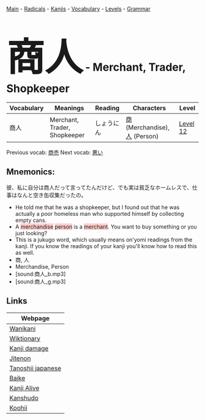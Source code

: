 <style> bigfont {font-size: 100px}</style>
[Main](../README.md) -
[Radicals](../radicals.md) -
[Kanjis](../kanjis.md) -
[Vocabulary](../vocabulary.md) -
[Levels](../levels.md) -
[Grammar](../grammar.md)
# <bigfont> 商人</bigfont> - Merchant, Trader, Shopkeeper 

| Vocabulary | Meanings | Reading | Characters | Level |
| --- | --- | --- | --- | --- |
| 商人 | Merchant, Trader, Shopkeeper | しょうにん |  [商](../kanjis/商.md) (Merchandise), [人](../kanjis/人.md) (Person) | [Level 12](../levels/wk_level12.md) |

Previous vocab: [商売](商売.md) Next vocab: [悪い](悪い.md) 

## Mnemonics:
彼、私に自分は商人だって言ってたんだけど、でも実は貧乏なホームレスで、仕事はなんと空き缶収集だったの。
* He told me that he was a shopkeeper, but I found out that he was actually a poor homeless man who supported himself by collecting empty cans.
* A <span style="background-color:#ffcccb"> merchandise</span> <span style="background-color:#ffcccb"> person</span> is a <span style="background-color:#ffcccb"> merchant</span>. You want to buy something or you just looking?
* This is a jukugo word, which usually means on'yomi readings from the kanji. If you know the readings of your kanji you'll know how to read this as well.
* 商, 人
* Merchandise, Person
* [sound:商人_b.mp3]
* [sound:商人_g.mp3]


## Links 

| Webpage |
| --- |
| [Wanikani          ](https://www.wanikani.com/kanji/商人) |
| [Wiktionary        ](https://en.wiktionary.org/wiki/商人) |
| [Kanji damage      ](http://www.kanjidamage.com/kanji/search?utf8=✓&q=商人) |
| [Jitenon           ](https://jitenon.com/kanji/商人) |
| [Tanoshii japanese ](https://www.tanoshiijapanese.com/dictionary/kanji.cfm?k=商人) |
| [Baike             ](https://baike.baidu.com/item/商人) |
| [Kanji Alive       ](https://app.kanjialive.com/商人) |
| [Kanshudo          ](https://www.kanshudo.com/searchmn?q=商人) |
| [Koohii            ](https://kanji.koohii.com/study/kanji/商人) |
